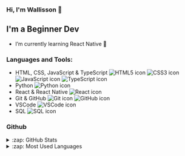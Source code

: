 ### Hi, I'm Wallisson 👋

## I'm a Beginner Dev

- I’m currently learning React Native 🌱

### Languages and Tools:

- HTML, CSS, JavaScript & TypeScript <img src="https://img.icons8.com/color/24/000000/html-5.png" alt="HTML5 icon"/> <img src="https://img.icons8.com/color/24/000000/css3.png" alt="CSS3 icon"/> <img src="https://img.icons8.com/color/24/000000/javascript.png" alt="JavaScript icon"/> <img src="https://img.icons8.com/color/24/000000/typescript.png" alt="TypeScript icon"/>
- Python <img src="https://img.icons8.com/color/24/000000/python.png" alt="Python icon"/>
- React & React Native   <img src="https://img.icons8.com/plasticine/24/000000/react.png" alt="React icon"/>
- Git & GitHub   <img src="https://img.icons8.com/color/24/000000/git.png" alt="Git icon"/> <img src="https://img.icons8.com/color/24/000000/github--v1.png" alt="GitHub icon"/>
- VSCode   <img src="https://img.icons8.com/color/24/000000/visual-studio-code-2019.png" alt="VSCode icon"/>
- SQL   <img src="https://img.icons8.com/dusk/24/000000/database-restore.png" alt="SQL icon"/>

### Github

<details>
  <summary>:zap: GitHub Stats</summary>

  <img align="left" alt="Wallisson's GitHub Stats" src="https://github-readme-stats.vercel.app/api?username=wallissonpr&show_icons=true&hide_border=true" />

</details>

<details>
  <summary>:zap: Most Used Languages</summary>

<img align="left" alt="Wallisson GitHub Top Languages" src="https://github-readme-stats.vercel.app/api/top-langs/?username=wallissonpr" />

</details>
